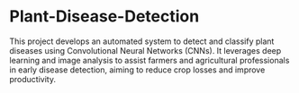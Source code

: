 # Plant-Disease-Detection
This project develops an automated system to detect and classify plant diseases using Convolutional Neural Networks (CNNs). It leverages deep learning and image analysis to assist farmers and agricultural professionals in early disease detection, aiming to reduce crop losses and improve productivity. 
